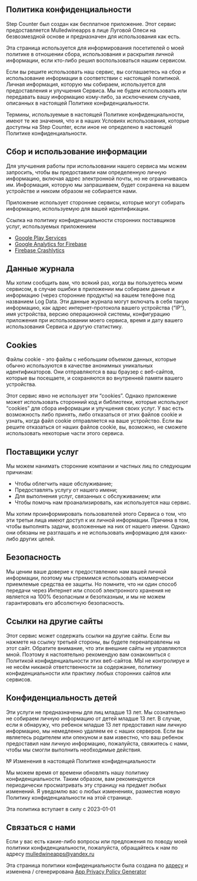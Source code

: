 ## Политика конфиденциальности
Step Counter был создан как бесплатное приложение. Этот сервис предоставляется Mulledwineapps в лице Луговой Олеси на безвозмездной основе и предназначен для использования как есть.

Эта страница используется для информирования посетителей о моей политике в отношении сбора, использования и раскрытия личной информации, если кто-либо решил воспользоваться нашим сервисом.

Если вы решите использовать наш сервис, вы соглашаетесь на сбор и использование информации в соответствии с настоящей политикой. Личная информация, которую мы собираем, используется для предоставления и улучшения Сервиса. Мы не будем использовать или передавать вашу информацию кому-либо, за исключением случаев, описанных в настоящей Политике конфиденциальности.

Термины, используемые в настоящей Политике конфиденциальности, имеют те же значения, что и в наших Условиях использования, которые доступны на Step Counter, если иное не определено в настоящей Политике конфиденциальности.

## Сбор и использование информации

Для улучшения работы при использовании нашего сервиса мы можем запросить, чтобы вы предоставили нам определенную личную информацию, включая адрес электронной почты, но не ограничиваясь им. Информация, которую мы запрашиваем, будет сохранена на вашем устройстве и никоим образом не собирается нами.

Приложение использует сторонние сервисы, которые могут собирать информацию, используемую для вашей идентификации.

Ссылка на политику конфиденциальности сторонних поставщиков услуг, используемых приложением

*   [Google Play Services](https://www.google.com/policies/privacy/)
*   [Google Analytics for Firebase](https://firebase.google.com/policies/analytics)
*   [Firebase Crashlytics](https://firebase.google.com/support/privacy/)					   

## Данные журнала

Мы хотим сообщить вам, что всякий раз, когда вы пользуетесь моим сервисом, в случае ошибки в приложении мы собираем данные и информацию (через сторонние продукты) на вашем телефоне под названием Log Data. Эти данные журнала могут включать в себя такую информацию, как адрес интернет-протокола вашего устройства (“IP”), имя устройства, версию операционной системы, конфигурацию приложения при использовании моего сервиса, время и дату вашего использования Сервиса и другую статистику.

## Cookies

Файлы cookie - это файлы с небольшим объемом данных, которые обычно используются в качестве анонимных уникальных идентификаторов. Они отправляются в ваш браузер с веб-сайтов, которые вы посещаете, и сохраняются во внутренней памяти вашего устройства.

Этот сервис явно не использует эти “cookies”. Однако приложение может использовать сторонний код и библиотеки, которые используют “cookies” для сбора информации и улучшения своих услуг. У вас есть возможность либо принять, либо отказаться от этих файлов cookie и узнать, когда файл cookie отправляется на ваше устройство. Если вы решите отказаться от наших файлов cookie, вы, возможно, не сможете использовать некоторые части этого сервиса.

## Поставщики услуг

Мы можем нанимать сторонние компании и частных лиц по следующим причинам:

*   Чтобы облегчить наше обслуживание;
*   Предоставлять услугу от нашего имени;
*   Для выполнения услуг, связанных с обслуживанием; или
*   Чтобы помочь нам проанализировать, как используется наш сервис.

Мы хотим проинформировать пользователей этого Сервиса о том, что эти третьи лица имеют доступ к их личной информации. Причина в том, чтобы выполнять задачи, возложенные на них от нашего имени. Однако они обязаны не разглашать и не использовать информацию для каких-либо других целей.

## Безопасность

Мы ценим ваше доверие к предоставлению нам вашей личной информации, поэтому мы стремимся использовать коммерчески приемлемые средства ее защиты. Но помните, что ни один способ передачи через Интернет или способ электронного хранения не является на 100% безопасным и безотказным, и мы не можем гарантировать его абсолютную безопасность.

## Ссылки на другие сайты

Этот сервис может содержать ссылки на другие сайты. Если вы нажмете на ссылку третьей стороны, вы будете перенаправлены на этот сайт. Обратите внимание, что эти внешние сайты не управляются мной. Поэтому я настоятельно рекомендую вам ознакомиться с Политикой конфиденциальности этих веб-сайтов. МЫ не контролируе и не несём никакой ответственности за содержание, политику конфиденциальности или практику любых сторонних сайтов или сервисов.

## Конфиденциальность детей

Эти услуги не предназначены для лиц младше 13 лет. Мы сознательно не собираем личную информацию от детей младше 13 лет. В случае, если я обнаружу, что ребенок младше 13 лет предоставил нам личную информацию, мы немедленно удаляем ее с наших серверов. Если вы являетесь родителем или опекуном и вам известно, что ваш ребенок предоставил нам личную информацию, пожалуйста, свяжитесь с нами, чтобы мы смогли выполнить необходимые действия.

№ Изменения в настоящей Политике конфиденциальности

Мы можем время от времени обновлять нашу политику конфиденциальности. Таким образом, вам рекомендуется периодически просматривать эту страницу на предмет любых изменений. Я уведомлю вас о любых изменениях, разместив новую Политику конфиденциальности на этой странице.

Эта политика вступает в силу с 2023-01-01

## Связаться с нами

Если у вас есть какие-либо вопросы или предложения по поводу моей политики конфиденциальности, пожалуйста, обращайтесь к нам по адресу mulledwineapps@yandex.ru

Эта страница политики конфиденциальности была создана по [адресу](https://github.com/Th1ngshappen/share/blob/main/babysleeptracker_privacy.md) и изменена / сгенерирована [App Privacy Policy Generator](https://app-privacy-policy-generator.nisrulz.com/)
